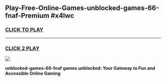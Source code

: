 
## Play-Free-Online-Games-unblocked-games-66-fnaf-Premium #x4lwc
<h3>
<a href="https://premium.freeplayer.one?title=unblocked-games-66-fnaf&ref=8M">CLICK TO PLAY</a></h3>
<hr>

<h3>
<a href="https://premium.freeplayer.one?title=unblocked-games-66-fnaf&ref=8M">CLICK 2 PLAY</a>
  
</h3>

<a href="https://premium.freeplayer.one?title=unblocked-games-66-fnaf&ref=8M"><img src="https://clearcache.store/games.png"></a>


**unblocked-games-66-fnaf games unblocked: Your Gateway to Fun and Accessible Online Gaming**
